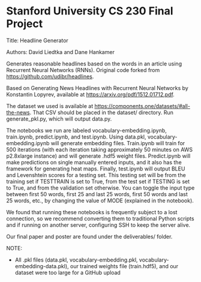 # Stanford University CS 230 Final Project 
Title: Headline Generator

Authors: David Liedtka and Dane Hankamer 

Generates reasonable headlines based on the words in an article using Recurrent Neural Networks (RNNs). Original code forked from https://github.com/udibr/headlines.

Based on Generating News Headlines with Recurrent Neural Networks by Konstantin Lopyrev, available at https://arxiv.org/pdf/1512.01712.pdf.

The dataset we used is available at https://components.one/datasets/#all-the-news. That CSV should be placed in the dataset/ directory. Run generate_pkl.py, which will output data.py.

The notebooks we run are labeled vocabulary-embedding.ipynb, train.ipynb, predict.ipynb, and test.ipynb. Using data.pkl, vocabulary-embedding.ipynb will generate embedding files. Train.ipynb will train for 500 iterations (with each iteration taking approximately 50 minutes on AWS p2.8xlarge instance) and will generate .hdf5 weight files. Predict.ipynb will make predictions on single manually entered inputs, and it also has the framework for generating heat maps. Finally, test.ipynb will output BLEU and Levenshtein scores for a testing set. This testing set will be from the training set if TESTTRAIN is set to True, from the test set if TESTING is set to True, and from the validation set otherwise. You can toggle the input type between first 50 words, first 25 and last 25 words, first 50 words and last 25 words, etc., by changing the value of MODE (explained in the notebook).

We found that running these notebooks is frequently subject to a lost connection, so we recommend converting them to traditional Python scripts and if running on another server, configuring SSH to keep the server alive.

Our final paper and poster are found under the deliverables/ folder.

NOTE:
- All .pkl files (data.pkl, vocabulary-embedding.pkl, vocabulary-embedding-data.pkl), our trained weights file (train.hdf5), and our dataset were too large for a GitHub upload

